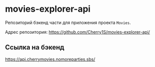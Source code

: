 # movies-explorer-api
Репозиторий бэкенд части для приложения проекта `Movies`.

Адрес репозитория: https://github.com/Cherry1S/movies-explorer-api/

## Ссылка на бэкенд

https://api.cherrymovies.nomoreparties.sbs/
